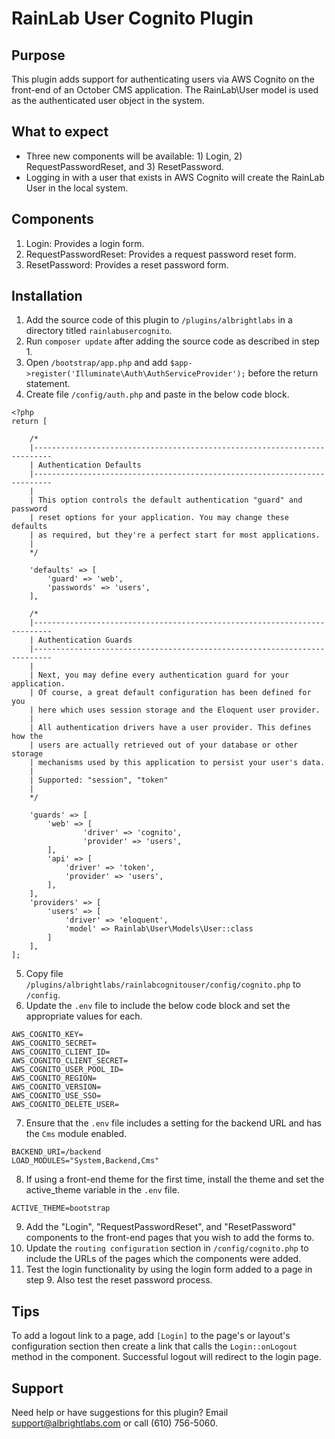 # RainLab User Cognito Plugin

## Purpose
This plugin adds support for authenticating users via AWS Cognito on the front-end of an October CMS application. The RainLab\User model is used as the authenticated user object in the system.

## What to expect
* Three new components will be available: 1) Login, 2) RequestPasswordReset, and 3) ResetPassword.
* Logging in with a user that exists in AWS Cognito will create the RainLab User in the local system.

## Components
1. Login: Provides a login form.
2. RequestPasswordReset: Provides a request password reset form.
3. ResetPassword: Provides a reset password form.

## Installation
1. Add the source code of this plugin to `/plugins/albrightlabs` in a directory titled `rainlabusercognito`.
2. Run `composer update` after adding the source code as described in step 1.
3. Open `/bootstrap/app.php` and add `$app->register('Illuminate\Auth\AuthServiceProvider');` before the return statement.
4. Create file `/config/auth.php` and paste in the below code block.
```
<?php
return [

    /*
    |--------------------------------------------------------------------------
    | Authentication Defaults
    |--------------------------------------------------------------------------
    |
    | This option controls the default authentication "guard" and password
    | reset options for your application. You may change these defaults
    | as required, but they're a perfect start for most applications.
    |
    */

    'defaults' => [
        'guard' => 'web',
        'passwords' => 'users',
    ],

    /*
    |--------------------------------------------------------------------------
    | Authentication Guards
    |--------------------------------------------------------------------------
    |
    | Next, you may define every authentication guard for your application.
    | Of course, a great default configuration has been defined for you
    | here which uses session storage and the Eloquent user provider.
    |
    | All authentication drivers have a user provider. This defines how the
    | users are actually retrieved out of your database or other storage
    | mechanisms used by this application to persist your user's data.
    |
    | Supported: "session", "token"
    |
    */

    'guards' => [
        'web' => [
                'driver' => 'cognito',
                'provider' => 'users',
        ],
        'api' => [
            'driver' => 'token',
            'provider' => 'users',
        ],
    ],
    'providers' => [
        'users' => [
            'driver' => 'eloquent',
            'model' => Rainlab\User\Models\User::class
        ]
    ],
];
```
5. Copy file `/plugins/albrightlabs/rainlabcognitouser/config/cognito.php` to `/config`.
6. Update the `.env` file to include the below code block and set the appropriate values for each.
```
AWS_COGNITO_KEY=
AWS_COGNITO_SECRET=
AWS_COGNITO_CLIENT_ID=
AWS_COGNITO_CLIENT_SECRET=
AWS_COGNITO_USER_POOL_ID=
AWS_COGNITO_REGION=
AWS_COGNITO_VERSION=
AWS_COGNITO_USE_SSO=
AWS_COGNITO_DELETE_USER=
```
7. Ensure that the `.env` file includes a setting for the backend URL and has the `Cms` module enabled.
```
BACKEND_URI=/backend
LOAD_MODULES="System,Backend,Cms"
```
8. If using a front-end theme for the first time, install the theme and set the active_theme variable in the `.env` file.
```
ACTIVE_THEME=bootstrap
```
9. Add the "Login", "RequestPasswordReset", and "ResetPassword" components to the front-end pages that you wish to add the forms to.
10. Update the `routing configuration` section in `/config/cognito.php` to include the URLs of the pages which the components were added.
12. Test the login functionality by using the login form added to a page in step 9. Also test the reset password process.

## Tips
To add a logout link to a page, add `[Login]` to the page's or layout's configuration section then create a link that calls the `Login::onLogout` method in the component. Successful logout will redirect to the login page.

## Support
Need help or have suggestions for this plugin?
Email support@albrightlabs.com or call (610) 756-5060.
